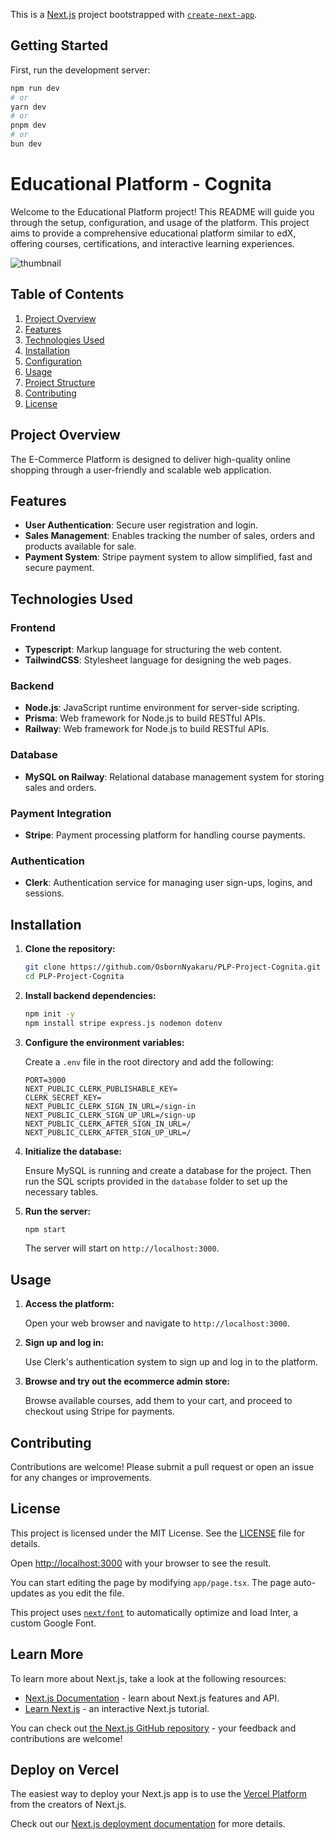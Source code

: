 This is a [Next.js](https://nextjs.org/) project bootstrapped with [`create-next-app`](https://github.com/vercel/next.js/tree/canary/packages/create-next-app).

## Getting Started

First, run the development server:

```bash
npm run dev
# or
yarn dev
# or
pnpm dev
# or
bun dev
```

# Educational Platform - Cognita
Welcome to the Educational Platform project! This README will guide you through the setup, configuration, and usage of the platform. This project aims to provide a comprehensive educational platform similar to edX, offering courses, certifications, and interactive learning experiences.

![thumbnail](https://github.com/OsbornNyakaru/PLP-Project-Cognita/assets/110415101/b1ee7e6e-4ee2-4413-a94c-370e99f858cd)

## Table of Contents

1. [Project Overview](#project-overview)
2. [Features](#features)
3. [Technologies Used](#technologies-used)
4. [Installation](#installation)
5. [Configuration](#configuration)
6. [Usage](#usage)
7. [Project Structure](#project-structure)
8. [Contributing](#contributing)
9. [License](#license)

## Project Overview

The E-Commerce Platform is designed to deliver high-quality online shopping through a user-friendly and scalable web application.

## Features

- **User Authentication**: Secure user registration and login.
- **Sales Management**: Enables tracking the number of sales, orders and products available for sale.
- **Payment System**: Stripe payment system to allow simplified, fast and secure payment.

## Technologies Used

### Frontend

- **Typescript**: Markup language for structuring the web content.
- **TailwindCSS**: Stylesheet language for designing the web pages.

### Backend

- **Node.js**: JavaScript runtime environment for server-side scripting.
- **Prisma**: Web framework for Node.js to build RESTful APIs.
- **Railway**: Web framework for Node.js to build RESTful APIs.

### Database

- **MySQL on Railway**: Relational database management system for storing sales and orders.

### Payment Integration

- **Stripe**: Payment processing platform for handling course payments.

### Authentication

- **Clerk**: Authentication service for managing user sign-ups, logins, and sessions.

## Installation

1. **Clone the repository:**

    ```sh
    git clone https://github.com/OsbornNyakaru/PLP-Project-Cognita.git
    cd PLP-Project-Cognita
     ```

2. **Install backend dependencies:**

    ```sh
    npm init -y
    npm install stripe express.js nodemon dotenv
    ```

3. **Configure the environment variables:**

    Create a `.env` file in the root directory and add the following:

    ```plaintext
    PORT=3000
    NEXT_PUBLIC_CLERK_PUBLISHABLE_KEY=
    CLERK_SECRET_KEY=
    NEXT_PUBLIC_CLERK_SIGN_IN_URL=/sign-in
    NEXT_PUBLIC_CLERK_SIGN_UP_URL=/sign-up
    NEXT_PUBLIC_CLERK_AFTER_SIGN_IN_URL=/
    NEXT_PUBLIC_CLERK_AFTER_SIGN_UP_URL=/
    ```

4. **Initialize the database:**

    Ensure MySQL is running and create a database for the project. Then run the SQL scripts provided in the `database` folder to set up the necessary tables.

5. **Run the server:**

    ```sh
    npm start
    ```

    The server will start on `http://localhost:3000`.

## Usage

1. **Access the platform:**

    Open your web browser and navigate to `http://localhost:3000`.

2. **Sign up and log in:**

    Use Clerk's authentication system to sign up and log in to the platform.

3. **Browse and try out the ecommerce admin store:**

    Browse available courses, add them to your cart, and proceed to checkout using Stripe for payments.

## Contributing

Contributions are welcome! Please submit a pull request or open an issue for any changes or improvements.

## License

This project is licensed under the MIT License. See the [LICENSE](LICENSE) file for details.



Open [http://localhost:3000](http://localhost:3000) with your browser to see the result.

You can start editing the page by modifying `app/page.tsx`. The page auto-updates as you edit the file.

This project uses [`next/font`](https://nextjs.org/docs/basic-features/font-optimization) to automatically optimize and load Inter, a custom Google Font.

## Learn More

To learn more about Next.js, take a look at the following resources:

- [Next.js Documentation](https://nextjs.org/docs) - learn about Next.js features and API.
- [Learn Next.js](https://nextjs.org/learn) - an interactive Next.js tutorial.

You can check out [the Next.js GitHub repository](https://github.com/vercel/next.js/) - your feedback and contributions are welcome!

## Deploy on Vercel 

The easiest way to deploy your Next.js app is to use the [Vercel Platform](https://vercel.com/new?utm_medium=default-template&filter=next.js&utm_source=create-next-app&utm_campaign=create-next-app-readme) from the creators of Next.js.

Check out our [Next.js deployment documentation](https://nextjs.org/docs/deployment) for more details.
